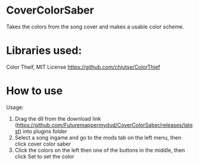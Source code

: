 # CoverColorSaber
 Takes the colors from the song cover and makes a usable color scheme.

# Libraries used:
Color Theif, MIT License https://github.com/chiutse/ColorThief

# How to use
Usage:
1. Drag the dll from the download link (https://github.com/Futuremappermydud/CoverColorSaber/releases/latest) into plugins folder
2. Select a song ingame and go to the mods tab on the left menu, then click cover color saber
3. Click the colors on the left then one of the buttons in the middle, then click Set to set the color